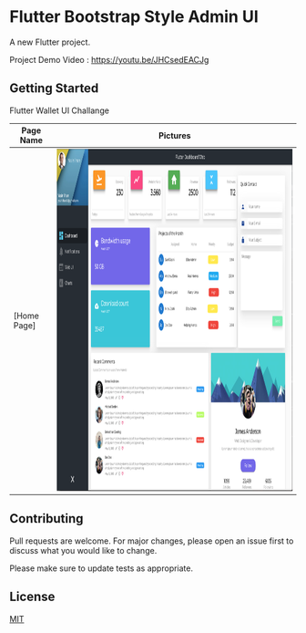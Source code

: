 # Flutter Bootstrap Style Admin UI

A new Flutter project.

Project Demo Video : https://youtu.be/JHCsedEACJg

## Getting Started
Flutter Wallet UI Challange
  
  Page Name | Pictures   
 --- | --- 
 [Home Page] | <img src="1.png" height= "600"/>
 
## Contributing
Pull requests are welcome. For major changes, please open an issue first to discuss what you would like to change.

Please make sure to update tests as appropriate.

## License
[MIT](https://opensource.org/licenses/MIT)

